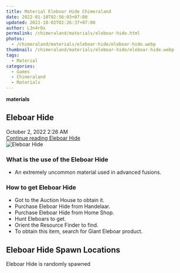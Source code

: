 ```yaml
---
title: Material Eleboar Hide Chimeraland
date: 2022-01-10T02:56:03+07:00
updated: 2022-10-02T02:26:37+07:00
author: L3n4r0x
permalink: /chimeraland/materials/eleboar-hide.html
photos:
  - /chimeraland/materials/eleboar-hide/eleboar-hide.webp
thumbnail: /chimeraland/materials/eleboar-hide/eleboar-hide.webp
tags:
  - Material
categories:
  - Games
  - Chimeraland
  - Materials
---
```


<section id="bootstrap-wrapper">
  <link
    rel="stylesheet"
    href="https://rawcdn.githack.com/dimaslanjaka/Web-Manajemen/bb6505ea081a75a7c845f65fb9d939276931c82f/css/bootstrap-4.5-wrapper.css"
  />
  <div
    class="row g-0 border rounded overflow-hidden flex-md-row mb-4 shadow-sm position-relative bg-light text-dark"
  >
    <div class="col p-4 d-flex flex-column position-static">
      <strong class="d-inline-block mb-2 text-success">materials</strong>
      <h2 class="mb-0">Eleboar Hide</h2>
      <div class="mb-1 text-muted">October 2, 2022 2:26 AM</div>
      <a
        href="/chimeraland/materials/eleboar-hide.html"
        class="stretched-link d-none"
        >Continue reading Eleboar Hide</a
      >
    </div>
    <div class="col-auto d-none d-lg-block">
      <img
        src="/chimeraland/materials/eleboar-hide/eleboar-hide.webp"
        alt="Eleboar Hide"
      />
    </div>
  </div>
  <div class="row bg-light text-dark">
    <div class="col-lg-6 col-12 mb-2">
      <div class="card">
        <div class="card-body">
          <h3 class="card-title">What is the use of the Eleboar Hide</h3>
          <div class="card-text">
            <ul>
              <li>An extremely uncommon material used in advanced fusions.</li>
            </ul>
          </div>
        </div>
      </div>
    </div>
    <div class="col-lg-6 col-12 mb-2">
      <div class="card">
        <div class="card-body">
          <h3 class="card-title">How to get Eleboar Hide</h3>
          <div class="card-text">
            <ul>
              <li>Got to the Auction House to obtain it.</li>
              <li>Purchase Eleboar Hide from Handelaar.</li>
              <li>Purchase Eleboar Hide from Home Shop.</li>
              <li>Hunt Eleboars to get.</li>
              <li>Orient the Resource Finder to find.</li>
              <li>To obtain this item, search for Giant Eleboar product.</li>
            </ul>
          </div>
        </div>
      </div>
    </div>
    <div class="col-12 mb-2">
      <h2>Eleboar Hide Spawn Locations</h2>
      <p>Eleboar Hide is randomly spawned</p>
    </div>
  </div>
</section>